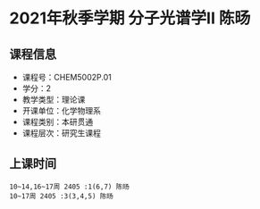 # 2021年秋季学期 分子光谱学II 陈旸






## 课程信息

- 课程号：CHEM5002P.01
- 学分：2
- 教学类型：理论课
- 开课单位：化学物理系
- 课程类别：本研贯通
- 课程层次：研究生课程

## 上课时间

```
10~14,16~17周 2405 :1(6,7) 陈旸
10~17周 2405 :3(3,4,5) 陈旸
```

